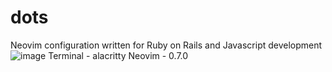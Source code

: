 # dots
Neovim configuration written for Ruby on Rails and Javascript development
![image](https://user-images.githubusercontent.com/22432172/180604970-6ac82ab7-76c0-45ff-a713-30fe8beef12b.png)
Terminal - alacritty
Neovim - 0.7.0
